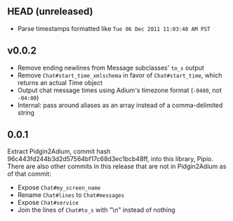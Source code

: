 ## HEAD (unreleased)

* Parse timestamps formatted like `Tue 06 Dec 2011 11:03:40 AM PST`

## v0.0.2

* Remove ending newlines from Message subclasses' `to_s` output
* Remove `Chat#start_time_xmlschema` in favor of `Chat#start_time`, which
  returns an actual Time object
* Output chat message times using Adium's timezone format (`-0400`, not
  `-04:00`)
* Internal: pass around aliases as an array instead of a comma-delimited string

## 0.0.1

Extract Pidgin2Adium, commit hash 96c443fd244b3d2d57564bf17c68d3ec1bcb48ff, into
this library, Pipio. There are also other commits in this release that are not in
Pidgin2Adium as of that commit:

* Expose `Chat#my_screen_name`
* Rename `Chat#lines` to `Chat#messages`
* Expose `Chat#service`
* Join the lines of `Chat#to_s` with "\n" instead of nothing
